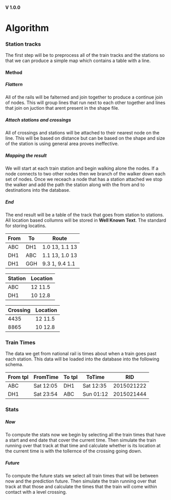 **V 1.0.0**
# Algorithm
### Station tracks
The first step will be to preprocess all of the train tracks and the stations so that we can produce a simple map which contains a table with a line.

#### Method
##### Flattern
All of the rails will be falterned and join together to produce a continue join of nodes. This will group lines that run next to each other together and lines that join on juction that arent present in the shape file.

##### Attach stations and crossings
All of crossings and stations will be attached to their nearest node on the line. This will be based on distance but can be based on the shape and size of the station is using general area proves ineffective.

##### Mapping the result
We will start at each train station and begin walking alone the nodes. If a node connects to two other nodes then we branch of the walker down each set of nodes. Once we receach a node that has a station attached we stop the walker and add the path the station along with the from and to destinations into the database. 

##### End
The end result will be a table of the track that goes from station to stations. All location based collumns will be stored in **Well Known Text**. The standard for storing locatins.

| From | To  | Route           |
| ---- | --- | --------------- |
| ABC  | DH1 | 1.0 13, 1.1 13  |
| DH1  | ABC | 1.1 13, 1.0 13  |
| DH1  | GGH | 9.3 1, 9.4 1.1  |

| Station | Location |
| ------- | -------- |
| ABC     | 12 11.5  |
| DH1     | 10 12.8  |

| Crossing | Location |
| -------- | -------- |
| 4435     | 12 11.5  |
| 8865     | 10 12.8  |

### Train Times
The data we get from national rail is times about when a train goes past each station. This data will be loaded into the database into the following schema.

| From tpl  | FromTime  | To tpl   | ToTime    | RID          |
| --------- | --------- | -------- | --------- | ------------ |
| ABC       | Sat 12:05 | DH1      | Sat 12:35 | 2015021222   |
| DH1       | Sat 23:54 | ABC      | Sun 01:12 | 2015021444   |

### Stats
##### Now
To compute the stats now we begin by selecting all the train times that have a start and end date that cover the current time. Then simulate the train running over that track at that time and calculate whether is its location at the current time is with the tollernce of the crossing going down.
 

##### Future
To compute the future stats we select all train times that will be between now and the prediction future. Then simulate the train running over that track at that those and calculate the times that the train will come within contact with a level crossing.

